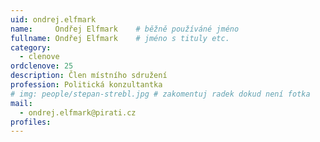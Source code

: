 ```yaml
---
uid: ondrej.elfmark
name:     Ondřej Elfmark  	# běžně používáné jméno
fullname: Ondřej Elfmark  	# jméno s tituly etc.
category:
  - clenove
ordclenove: 25
description: Člen místního sdružení
profession: Politická konzultantka
# img: people/stepan-strebl.jpg # zakomentuj radek dokud není fotka
mail:
  - ondrej.elfmark@pirati.cz
profiles:
---
```

